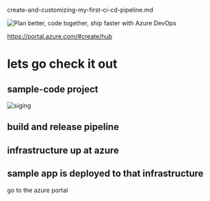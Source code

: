create-and-customizing-my-first-ci-cd-pipeline.md

![Plan better, code together, ship faster with Azure DevOps](https://azure.microsoft.com/en-us/services/devops/)


https://portal.azure.com/#create/hub




# lets go check it out


## sample-code project

![siging](https://github.com/ezahr/fail-fast-and-cheap/blob/master/pictures/signin_with_other_account.png)


## build and release pipeline

## infrastructure up at azure

## sample app is deployed to that infrastructure 

go to the azure portal 
